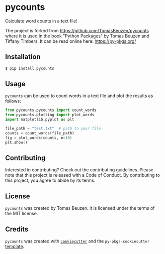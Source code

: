 # pycounts

Calculate word counts in a text file!

The project is forked from https://github.com/TomasBeuzen/pycounts where it is used in the book "Python Packages" by Tomas Beuzen and Tiffany Timbers.
It can be read online here: https://py-pkgs.org/

## Installation

```bash
$ pip install pycounts
```

## Usage

`pycounts` can be used to count words in a text file and plot the results as follows:

```python
from pycounts.pycounts import count_words
from pycounts.plotting import plot_words
import matplotlib.pyplot as plt

file_path = "test.txt"  # path to your file
counts = count_words(file_path)
fig = plot_words(counts, n=10)
plt.show()
```

## Contributing

Interested in contributing? Check out the contributing guidelines. Please note that this project is released with a Code of Conduct. By contributing to this project, you agree to abide by its terms.

## License

`pycounts` was created by Tomas Beuzen. It is licensed under the terms of the MIT license.

## Credits

`pycounts` was created with [`cookiecutter`](https://cookiecutter.readthedocs.io/en/latest/) and the `py-pkgs-cookiecutter` [template](https://github.com/py-pkgs/py-pkgs-cookiecutter).
